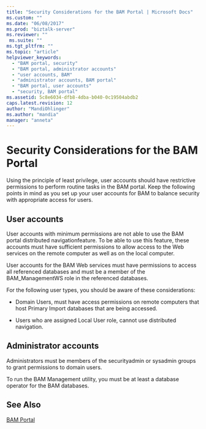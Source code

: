 ```yaml
---
title: "Security Considerations for the BAM Portal | Microsoft Docs"
ms.custom: ""
ms.date: "06/08/2017"
ms.prod: "biztalk-server"
ms.reviewer: ""
 ms.suite: ""
ms.tgt_pltfrm: ""
ms.topic: "article"
helpviewer_keywords: 
  - "BAM portal, security"
  - "BAM portal, administrator accounts"
  - "user accounts, BAM"
  - "administrator accounts, BAM portal"
  - "BAM portal, user accounts"
  - "security, BAM portal"
ms.assetid: 5c8e6034-dfb8-4dba-b040-0c19504abdb2
caps.latest.revision: 12
author: "MandiOhlinger"
ms.author: "mandia"
manager: "anneta"
---
```

# Security Considerations for the BAM Portal
Using the principle of least privilege, user accounts should have restrictive permissions to perform routine tasks in the BAM portal. Keep the following points in mind as you set up your user accounts for BAM to balance security with appropriate access for users.  
  
## User accounts  
 User accounts with minimum permissions are not able to use the BAM portal distributed navigationfeature. To be able to use this feature, these accounts must have sufficient permissions to allow access to the Web services on the remote computer as well as on the local computer.  
  
 User accounts for the BAM Web services must have permissions to access all referenced databases and must be a member of the BAM_ManagementWS role in the referenced databases.  
  
 For the following user types, you should be aware of these considerations:  
  
-   Domain Users, must have access permissions on remote computers that host Primary Import databases that are being accessed.  
  
-   Users who are assigned Local User role, cannot use distributed navigation.  
  
## Administrator accounts  
 Administrators must be members of the securityadmin or sysadmin groups to grant permissions to domain users.  
  
 To run the BAM Management utility, you must be at least a database operator for the BAM databases.  
  
## See Also  
 [BAM Portal](../core/bam-portal.md)